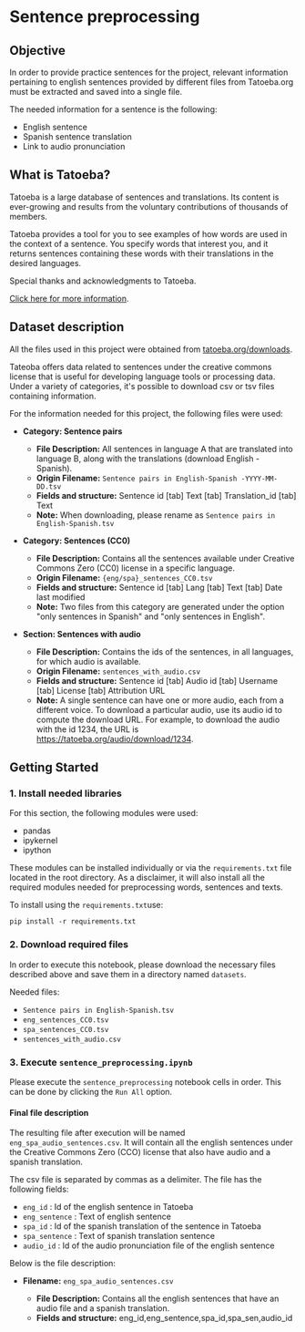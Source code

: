 # Sentence preprocessing

## Objective

In order to provide practice sentences for the project, relevant information pertaining to english sentences provided by different files from Tatoeba.org must be extracted and saved into a single file.

The needed information for a sentence is the following:

- English sentence
- Spanish sentence translation
- Link to audio pronunciation

## What is Tatoeba?

Tatoeba is a large database of sentences and translations. Its content is ever-growing and results from the voluntary contributions of thousands of members.

Tatoeba provides a tool for you to see examples of how words are used in the context of a sentence. You specify words that interest you, and it returns sentences containing these words with their translations in the desired languages.

Special thanks and acknowledgments to Tatoeba.

[Click here for more information](https://tatoeba.org/en/about).

## Dataset description

All the files used in this project were obtained from [tatoeba.org/downloads](https://tatoeba.org/en/downloads).

Tateoba offers data related to sentences under the creative commons license that is useful for developing language tools or processing data. Under a variety of categories, it's possible to download csv or tsv files containing information.

For the information needed for this project, the following files were used:

- **Category: Sentence pairs**

  - **File Description:** All sentences in language A that are translated into language B, along with the translations (download English - Spanish).
  - **Origin Filename:** `Sentence pairs in English-Spanish -YYYY-MM-DD.tsv`
  - **Fields and structure:** Sentence id [tab] Text [tab] Translation_id [tab] Text
  - **Note:** When downloading, please rename as `Sentence pairs in English-Spanish.tsv`

- **Category: Sentences (CC0)**

  - **File Description:** Contains all the sentences available under Creative Commons Zero (CC0) license in a specific language.
  - **Origin Filename:** `{eng/spa}_sentences_CC0.tsv`
  - **Fields and structure:** Sentence id [tab] Lang [tab] Text [tab] Date last modified
  - **Note:** Two files from this category are generated under the option "only sentences in Spanish" and "only sentences in English".

- **Section: Sentences with audio**

  - **File Description:** Contains the ids of the sentences, in all languages, for which audio is available.
  - **Origin Filename:** `sentences_with_audio.csv`
  - **Fields and structure:** Sentence id [tab] Audio id [tab] Username [tab] License [tab] Attribution URL
  - **Note:** A single sentence can have one or more audio, each from a different voice. To download a particular audio, use its audio id to compute the download URL. For example, to download the audio with the id 1234, the URL is https://tatoeba.org/audio/download/1234.

## Getting Started

### 1. Install needed libraries

For this section, the following modules were used:
- pandas 
- ipykernel
- ipython

These modules can be installed individually or via the `requirements.txt` file located in the root directory. As a disclaimer, it will also install all the required modules needed for preprocessing words, sentences and texts.

To install using the `requirements.txt`use:

```
pip install -r requirements.txt
```

###  2. Download required files

 In order to execute this notebook, please download the necessary files described above and save them in a directory named `datasets`.

 Needed files:

 - `Sentence pairs in English-Spanish.tsv`
 - `eng_sentences_CC0.tsv`
 - `spa_sentences_CC0.tsv`
 - `sentences_with_audio.csv`

###  3. Execute `sentence_preprocessing.ipynb`

Please execute the `sentence_preprocessing` notebook cells in order. This can be done by clicking the `Run All` option.

#### Final file description

The resulting file after execution will be named `eng_spa_audio_sentences.csv`. It will contain all the english sentences under the Creative Commons Zero (CCO) license that also have audio and a spanish translation.

The csv file is separated by commas as a delimiter. The file has the following fields:

- `eng_id` : Id of the english sentence in Tatoeba
- `eng_sentence` : Text of english sentence
- `spa_id` : Id of the spanish translation of the sentence in Tatoeba
- `spa_sentence` : Text of spanish translation sentence
- `audio_id` : Id of the audio pronunciation file of the english sentence

Below is the file description:

- **Filename:** `eng_spa_audio_sentences.csv`

  - **File Description:** Contains all the english sentences that have an audio file and a spanish translation. 
  - **Fields and structure:** eng_id,eng_sentence,spa_id,spa_sen,audio_id
